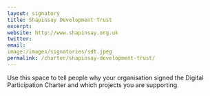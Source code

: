 ```yaml
---
layout: signatory
title: Shapinsay Development Trust
excerpt: 
website: http://www.shapinsay.org.uk
twitter:
email:
image:/images/signatories/sdt.jpeg
permalink: /charter/shapinsay-development-trust/ 
---
```


Use this space to tell people why your organisation signed the Digital Participation Charter and which projects you are supporting.
